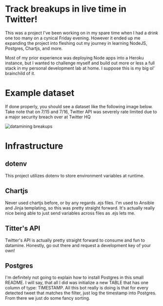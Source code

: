 # Track breakups in live time in Twitter! #
This was a project I've been working on in my spare time when I had a drink one too many on a cynical Friday evening. However it ended up me expanding the project into fleshing out my journey in learning NodeJS, Postgres, Chartjs, and more.

Most of my prior experience was deploying Node apps into a Heroku instance, but I wanted to challenge myself and build out more or less a full stack in my personal development lab at home. I suppose this is my big ol' brainchild of it.

# Example dataset #
If done properly, you should see a dataset like the following image below. Take note that on 7/15 and 7/16, Twitter API was severely rate limited due to a major security breach over at Twitter HQ

![datamining breakups](http://andrewsubowo.com/wp-content/uploads/2020/07/breakupchart.png)

# Infrastructure #
## dotenv ##
This project utilizes dotenv to store environment variables at runtime. 

## Chartjs ##
Never used chartjs before, or by any regards .ejs files. I'm used to Ansible and Jinja templating, so this was pretty straight forward. It's actually really nice being able to just send variables across files as .ejs lets me.

## Titter's API ##
Twitter's API is actually pretty straight forward to consume and fun to datamine. Honestly, go out there and request a development key of your own!

## Postgres ##
I'm definitely not going to explain how to install Postgres in this small README. I will say, that all I did was initialize a new TABLE that has one column of type: TIMESTAMP. All this bot really is doing is that for every detected tweet that matches the filter, just log the timestamp into Postgres. From there we just do some fancy sorting.
